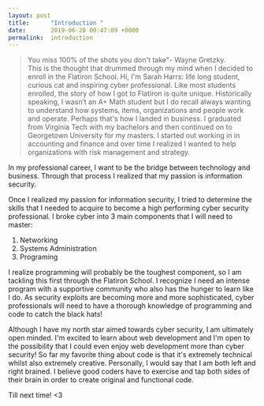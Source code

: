 ```yaml
---
layout: post
title:      "Introduction "
date:       2019-06-28 00:47:09 +0000
permalink:  introduction
---
```




>You miss 100% of the shots you don't take"- Wayne Gretzky.  
This is the thought that drummed through my mind when I decided to enroll in the Flatiron School.  Hi, I'm Sarah Harrs: life long student, curious cat and inspiring cyber professional. Like most students enrolled, the story of how I got to Flatiron is quite unique. Historically speaking, I wasn’t an A+ Math student but I do recall always wanting to understand how systems, items, organizations and people work and operate. Perhaps that's how I landed in business. I graduated from Virginia Tech with my bachelors and then continued on to Georgetown University for my masters.  I started out working in in accounting and finance and over time I realized I wanted to help organizations with risk management and strategy.

 In my professional career, I want to be the bridge between technology and business. Through that process I realized that my passion is information security. 
 
Once I realized my passion for information security, I tried to determine the skills  that I needed to acquire to become a high performing cyber security professional. I broke cyber into 3 main components that I will need to master:

1.	Networking 
2.	Systems Administration
3.	Programing

I realize programming will probably be the toughest component, so I am tackling this first through the Flatiron School. I recognize I need an intense program with a supportive community who also has the hunger to learn like I do. As security exploits are becoming more and more sophisticated, cyber professionals will need to have a thorough knowledge of programming and code to catch the black hats!

Although I have my north star aimed towards cyber security, I  am ultimately open minded.  I'm excited to learn about web development and I'm open to the possibility that I could even enjoy web development more than cyber security!  So far my favorite thing about code is that it's extremely technical whilst also extremely creative.  Personally, I would say that I am both left and right brained. I believe good coders have to exercise and tap both sides of their brain in order to create original and functional code.

Till next time!  <3

